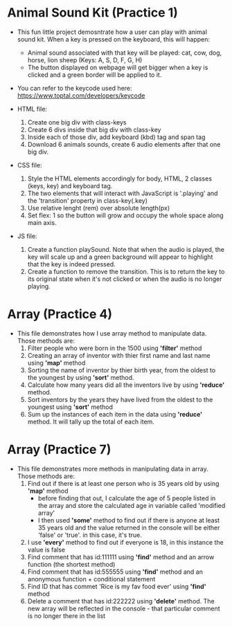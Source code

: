 
# Animal Sound Kit (Practice 1)
* This fun little project demosntrate how a user can play with animal sound kit. When a key is pressed on the keyboard, this will happen:
     * Animal sound associated with that key will be played: cat, cow, dog, horse, lion sheep (Keys: A, S, D, F, G, H)
     * The button displayed on webpage will get bigger when a key is clicked and a green border will be applied to it.
 * You can refer to the keycode used here: https://www.toptal.com/developers/keycode
 * HTML file:
      1. Create one big div with class-keys
      2. Create 6 divs inside that big div with class-key
      3. Inside each of those div, add keyboard (kbd) tag and span tag
      4. Download 6 animals sounds, create 6 audio elements after that one big div.
         
* CSS file:
  1. Style the HTML elements accordingly for body, HTML, 2 classes (keys, key) and keyboard tag.
  2. The two elements that will interact with JavaScript is '.playing' and the 'transition' property in class-key(.key)
  3. Use relative lenght (rem) over absolute length(px)
  4. Set flex: 1 so the button will grow and occupy the whole space along main axis.
 
* JS file:
  1. Create a function playSound. Note that when the audio is played, the key will scale up and a green background will appear to highlight that the key is indeed pressed. 
  2. Create a function to remove the transition. This is to return the key to its original state when it's not clicked or when the audio is no longer playing. 
  
  
# Array (Practice 4)
* This file demonstrates how I use array method to manipulate data. Those methods are:
   1. Filter people who were born in the 1500 using __'filter'__ method
   2. Creating an array of inventor with thier first name and last name using __'map'__ method
   3. Sorting the name of inventor by thier birth year, from the oldest to the youngest by using __'sort'__ method.
   4. Calculate how many years did all the inventors live by using __'reduce'__ method.
   5. Sort inventors by the years they have lived from the oldest to the youngest using __'sort'__ method
   6. Sum up the instances of each item in the data using __'reduce'__ method. It will tally up the total of each item.
 
# Array (Practice 7)
* This file demonstrates more methods in manipulating data in array. Those methods are:
   1. Find out if there is at least one person who is 35 years old by using  __'map'__ method
        * before finding that out, I calculate the age of 5 people listed in the array and store the calculated age in variable called 'modified array'
        * I then used  __'some'__ method to find out if there is anyone at least 35 years old and the value returned in the console will be either 'false' or 'true'. in this case, it's true.
   2. I use  __'every'__ method to find out if everyone is 18, in this instance the value is false
   3. Find comment that has id:111111 using  __'find'__ method and an arrow function (the shortest method)
   4. Find comment that has id:555555 using  __'find'__ method and an anonymous function + conditional statement
   5. Find ID that has commet 'Rice is my fav food ever' using __'find'__ method
   6. Delete a comment that has id:222222 using __'delete'__ method. The new array will be reflected in the console - that particular comment is no longer there in the list
 
  
      
       

